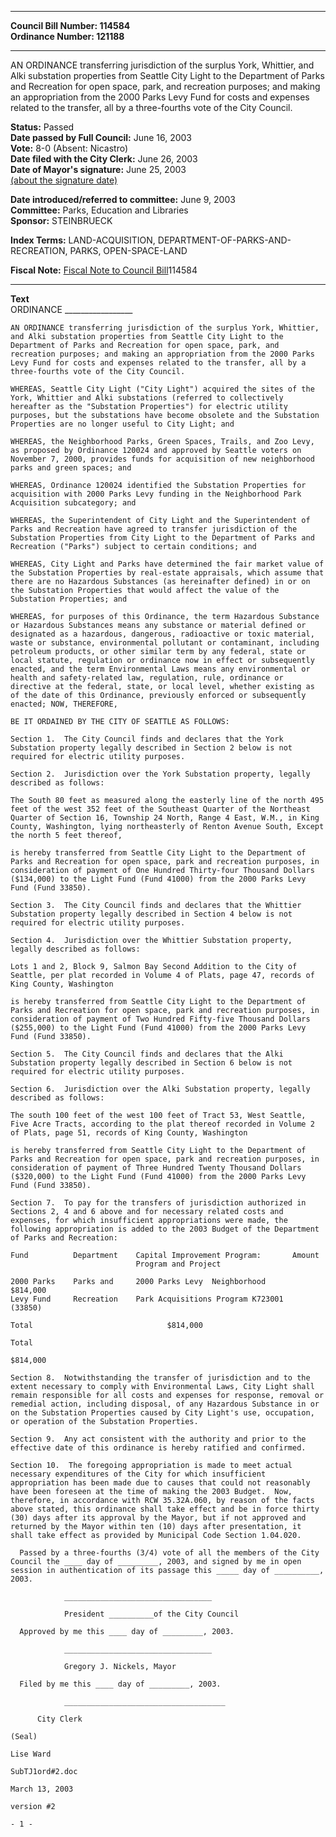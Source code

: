 * * * * *  
  
**Council Bill Number: [](#h0)[](#h2)114584**   
**Ordinance Number: 121188**  
  
* * * * *  
  
AN ORDINANCE transferring jurisdiction of the surplus York, Whittier, and Alki substation properties from Seattle City Light to the Department of Parks and Recreation for open space, park, and recreation purposes; and making an appropriation from the 2000 Parks Levy Fund for costs and expenses related to the transfer, all by a three-fourths vote of the City Council.  
  
**Status:** Passed   
**Date passed by Full Council:** June 16, 2003   
**Vote:** 8-0 (Absent: Nicastro)   
**Date filed with the City Clerk:** June 26, 2003   
**Date of Mayor's signature:** June 25, 2003   
[(about the signature date)](/~public/approvaldate.htm)   
  
  
**Date introduced/referred to committee:** June 9, 2003   
**Committee:** Parks, Education and Libraries   
**Sponsor:** STEINBRUECK   
  
**Index Terms:** LAND-ACQUISITION, DEPARTMENT-OF-PARKS-AND-RECREATION, PARKS, OPEN-SPACE-LAND  
  
**Fiscal Note:** [Fiscal Note to Council Bill](http://clerk.seattle.gov/~public/fnote/114584.htm)[](#h1)[](#h3)114584  
  
* * * * *  
  
**Text**  
    ORDINANCE _________________  
  
    AN ORDINANCE transferring jurisdiction of the surplus York, Whittier,  
    and Alki substation properties from Seattle City Light to the  
    Department of Parks and Recreation for open space, park, and  
    recreation purposes; and making an appropriation from the 2000 Parks  
    Levy Fund for costs and expenses related to the transfer, all by a  
    three-fourths vote of the City Council.  
  
    WHEREAS, Seattle City Light ("City Light") acquired the sites of the  
    York, Whittier and Alki substations (referred to collectively  
    hereafter as the "Substation Properties") for electric utility  
    purposes, but the substations have become obsolete and the Substation  
    Properties are no longer useful to City Light; and  
  
    WHEREAS, the Neighborhood Parks, Green Spaces, Trails, and Zoo Levy,  
    as proposed by Ordinance 120024 and approved by Seattle voters on  
    November 7, 2000, provides funds for acquisition of new neighborhood  
    parks and green spaces; and  
  
    WHEREAS, Ordinance 120024 identified the Substation Properties for  
    acquisition with 2000 Parks Levy funding in the Neighborhood Park  
    Acquisition subcategory; and  
  
    WHEREAS, the Superintendent of City Light and the Superintendent of  
    Parks and Recreation have agreed to transfer jurisdiction of the  
    Substation Properties from City Light to the Department of Parks and  
    Recreation ("Parks") subject to certain conditions; and  
  
    WHEREAS, City Light and Parks have determined the fair market value of  
    the Substation Properties by real-estate appraisals, which assume that  
    there are no Hazardous Substances (as hereinafter defined) in or on  
    the Substation Properties that would affect the value of the  
    Substation Properties; and  
  
    WHEREAS, for purposes of this Ordinance, the term Hazardous Substance  
    or Hazardous Substances means any substance or material defined or  
    designated as a hazardous, dangerous, radioactive or toxic material,  
    waste or substance, environmental pollutant or contaminant, including  
    petroleum products, or other similar term by any federal, state or  
    local statute, regulation or ordinance now in effect or subsequently  
    enacted, and the term Environmental Laws means any environmental or  
    health and safety-related law, regulation, rule, ordinance or  
    directive at the federal, state, or local level, whether existing as  
    of the date of this Ordinance, previously enforced or subsequently  
    enacted; NOW, THEREFORE,  
  
    BE IT ORDAINED BY THE CITY OF SEATTLE AS FOLLOWS:  
  
    Section 1.  The City Council finds and declares that the York  
    Substation property legally described in Section 2 below is not  
    required for electric utility purposes.  
  
    Section 2.  Jurisdiction over the York Substation property, legally  
    described as follows:  
  
    The South 80 feet as measured along the easterly line of the north 495  
    feet of the west 352 feet of the Southeast Quarter of the Northeast  
    Quarter of Section 16, Township 24 North, Range 4 East, W.M., in King  
    County, Washington, lying northeasterly of Renton Avenue South, Except  
    the north 5 feet thereof,  
  
    is hereby transferred from Seattle City Light to the Department of  
    Parks and Recreation for open space, park and recreation purposes, in  
    consideration of payment of One Hundred Thirty-four Thousand Dollars  
    ($134,000) to the Light Fund (Fund 41000) from the 2000 Parks Levy  
    Fund (Fund 33850).  
  
    Section 3.  The City Council finds and declares that the Whittier  
    Substation property legally described in Section 4 below is not  
    required for electric utility purposes.  
  
    Section 4.  Jurisdiction over the Whittier Substation property,  
    legally described as follows:  
  
    Lots 1 and 2, Block 9, Salmon Bay Second Addition to the City of  
    Seattle, per plat recorded in Volume 4 of Plats, page 47, records of  
    King County, Washington  
  
    is hereby transferred from Seattle City Light to the Department of  
    Parks and Recreation for open space, park and recreation purposes, in  
    consideration of payment of Two Hundred Fifty-five Thousand Dollars  
    ($255,000) to the Light Fund (Fund 41000) from the 2000 Parks Levy  
    Fund (Fund 33850).  
  
    Section 5.  The City Council finds and declares that the Alki  
    Substation property legally described in Section 6 below is not  
    required for electric utility purposes.  
  
    Section 6.  Jurisdiction over the Alki Substation property, legally  
    described as follows:  
  
    The south 100 feet of the west 100 feet of Tract 53, West Seattle,  
    Five Acre Tracts, according to the plat thereof recorded in Volume 2  
    of Plats, page 51, records of King County, Washington  
  
    is hereby transferred from Seattle City Light to the Department of  
    Parks and Recreation for open space, park and recreation purposes, in  
    consideration of payment of Three Hundred Twenty Thousand Dollars  
    ($320,000) to the Light Fund (Fund 41000) from the 2000 Parks Levy  
    Fund (Fund 33850).  
  
    Section 7.  To pay for the transfers of jurisdiction authorized in  
    Sections 2, 4 and 6 above and for necessary related costs and  
    expenses, for which insufficient appropriations were made, the  
    following appropriation is added to the 2003 Budget of the Department  
    of Parks and Recreation:  
  
    Fund          Department    Capital Improvement Program:       Amount  
                                Program and Project  
  
    2000 Parks    Parks and     2000 Parks Levy  Neighborhood      $814,000  
    Levy Fund     Recreation    Park Acquisitions Program K723001  
    (33850)  
  
    Total                              $814,000  
  
    Total  
  
    $814,000  
  
    Section 8.  Notwithstanding the transfer of jurisdiction and to the  
    extent necessary to comply with Environmental Laws, City Light shall  
    remain responsible for all costs and expenses for response, removal or  
    remedial action, including disposal, of any Hazardous Substance in or  
    on the Substation Properties caused by City Light's use, occupation,  
    or operation of the Substation Properties.  
  
    Section 9.  Any act consistent with the authority and prior to the  
    effective date of this ordinance is hereby ratified and confirmed.  
  
    Section 10.  The foregoing appropriation is made to meet actual  
    necessary expenditures of the City for which insufficient  
    appropriation has been made due to causes that could not reasonably  
    have been foreseen at the time of making the 2003 Budget.  Now,  
    therefore, in accordance with RCW 35.32A.060, by reason of the facts  
    above stated, this ordinance shall take effect and be in force thirty  
    (30) days after its approval by the Mayor, but if not approved and  
    returned by the Mayor within ten (10) days after presentation, it  
    shall take effect as provided by Municipal Code Section 1.04.020.  
  
      Passed by a three-fourths (3/4) vote of all the members of the City  
    Council the ____ day of _________, 2003, and signed by me in open  
    session in authentication of its passage this _____ day of __________,  
    2003.  
  
                _________________________________  
  
                President __________of the City Council  
  
      Approved by me this ____ day of _________, 2003.  
  
                _________________________________  
  
                Gregory J. Nickels, Mayor  
  
      Filed by me this ____ day of _________, 2003.  
  
                ____________________________________  
  
          City Clerk  
  
    (Seal)  
  
    Lise Ward  
  
    SubTJ1ord#2.doc  
  
    March 13, 2003  
  
    version #2  
  
    - 1 -  
